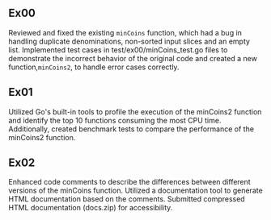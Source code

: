 ## Ex00
Reviewed and fixed the existing `minCoins` function, which had a bug in handling duplicate denominations, 
non-sorted input slices and an empty list. Implemented test cases in test/ex00/minCoins_test.go files to 
demonstrate the incorrect behavior of the original code and created a new function,`minCoins2`, to handle 
error cases correctly.

## Ex01
Utilized Go's built-in tools to profile the execution of the minCoins2 function and identify the top 10 
functions consuming the most CPU time. Additionally, created benchmark tests to compare the performance 
of the minCoins2 function.

## Ex02
Enhanced code comments to describe the differences between different versions of the minCoins function. 
Utilized a documentation tool to generate HTML documentation based on the comments. Submitted compressed 
HTML documentation (docs.zip) for accessibility.